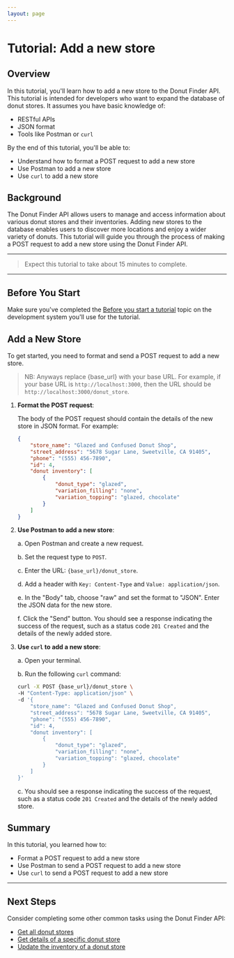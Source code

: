 ```yaml
---
layout: page
---
```


# Tutorial: Add a new store

## Overview

In this tutorial, you'll learn how to add a new store to the Donut Finder API. This tutorial is intended for developers who want to expand the database of donut stores. It assumes you have basic knowledge of:

* RESTful APIs
* JSON format
* Tools like Postman or `curl`

By the end of this tutorial, you'll be able to:

* Understand how to format a POST request to add a new store
* Use Postman to add a new store
* Use `curl` to add a new store

## Background

The Donut Finder API allows users to manage and access information about various donut stores and their inventories. Adding new stores to the database enables users to discover more locations and enjoy a wider variety of donuts. This tutorial will guide you through the process of making a POST request to add a new store using the Donut Finder API.

---
> Expect this tutorial to take about 15 minutes to complete.
---

## Before You Start

Make sure you've completed the [Before you start a tutorial](../before-you-start-tutorial.md) topic on the development system you'll use for the tutorial.

## Add a New Store

To get started, you need to format and send a POST request to add a new store.

> NB: Anyways replace {base_url} with your base URL. For example, if your base URL is `http://localhost:3000`, then the URL should be `http://localhost:3000/donut_store`.

1. **Format the POST request**:

    The body of the POST request should contain the details of the new store in JSON format. For example:

    ```json
    {
        "store_name": "Glazed and Confused Donut Shop",
        "street_address": "5678 Sugar Lane, Sweetville, CA 91405",
        "phone": "(555) 456-7890",
        "id": 4,
        "donut inventory": [
            {
                "donut_type": "glazed",
                "variation_filling": "none",
                "variation_topping": "glazed, chocolate"
            }
        ]
    }
    ```

2. **Use Postman to add a new store**:

    a. Open Postman and create a new request.

    b. Set the request type to `POST`.

    c. Enter the URL: `{base_url}/donut_store`.

    d. Add a header with `Key: Content-Type` and `Value: application/json`.

    e. In the "Body" tab, choose "raw" and set the format to "JSON". Enter the JSON data for the new store.

    f. Click the "Send" button. You should see a response indicating the success of the request, such as a status code `201 Created` and the details of the newly added store.

3. **Use `curl` to add a new store**:

    a. Open your terminal.

    b. Run the following `curl` command:

    ```bash
    curl -X POST {base_url}/donut_store \
    -H "Content-Type: application/json" \
    -d '{
        "store_name": "Glazed and Confused Donut Shop",
        "street_address": "5678 Sugar Lane, Sweetville, CA 91405",
        "phone": "(555) 456-7890",
        "id": 4,
        "donut inventory": [
            {
                "donut_type": "glazed",
                "variation_filling": "none",
                "variation_topping": "glazed, chocolate"
            }
        ]
    }'
    ```

    c. You should see a response indicating the success of the request, such as a status code `201 Created` and the details of the newly added store.

## Summary

In this tutorial, you learned how to:

* Format a POST request to add a new store
* Use Postman to send a POST request to add a new store
* Use `curl` to send a POST request to add a new store

---

## Next Steps

Consider completing some other common tasks using the Donut Finder API:

* [Get all donut stores](link-to-tutorial)
* [Get details of a specific donut store](link-to-tutorial)
* [Update the inventory of a donut store](link-to-tutorial)
